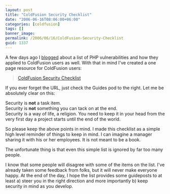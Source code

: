 ```yaml
---
layout: post
title: "ColdFusion Security Checklist"
date: "2006-06-16T08:06:00+06:00"
categories: [coldfusion]
tags: []
banner_image: 
permalink: /2006/06/16/ColdFusion-Security-Checklist
guid: 1337
---
```


A few days ago I <a href="http://ray.camdenfamily.com/index.cfm/2006/6/14/Top-10-PHP-Vulnerbalities">blogged</a> about a list of PHP vulnerabilities and how they applied to ColdFusion users as well. With that in mind I've created a one page resource for ColdFusion users:

<blockquote>
<a href="http://ray.camdenfamily.com/coldfusionsecuritychecklist.cfm">ColdFusion Security Checklist</a>
</blockquote>

If you ever forget the URL, just check the Guides pod to the right. Let me be absolutely clear on this:

Security is <b>not</b> a task item.<br>
Security is <b>not</b> something you can tack on at the end.<br>
Security is a way of life, a religion. You need to keep it in your head from the very first day a project starts until the end of the world.

So please keep the above points in mind. I made this checklist as a simple high level reminder of things to keep in mind. I can imagine a manager sharing it with his or her employees. It is not meant to be a book. 

The unfortunate thing is that even this simple list is ignored by far too many people. 

I know that some people will disagree with some of the items on the list. I've already taken some feedback from folks, but it will never make everyone happy. At the end of the day, I hope the list provides some guideposts to at least a) steer you in the right direction and more importantly b) keep security in mind as you develop.